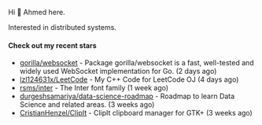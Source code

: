 Hi 👋 Ahmed here.

Interested in distributed systems.

#### Check out my recent stars

- [gorilla/websocket](https://github.com/gorilla/websocket) - Package gorilla/websocket is a fast, well-tested and widely used WebSocket implementation for Go. (2 days ago)
- [lzl124631x/LeetCode](https://github.com/lzl124631x/LeetCode) - My C&#43;&#43; Code for LeetCode OJ (4 days ago)
- [rsms/inter](https://github.com/rsms/inter) - The Inter font family (1 week ago)
- [durgeshsamariya/data-science-roadmap](https://github.com/durgeshsamariya/data-science-roadmap) - Roadmap to learn Data Science and related areas. (3 weeks ago)
- [CristianHenzel/ClipIt](https://github.com/CristianHenzel/ClipIt) - ClipIt clipboard manager for GTK&#43; (3 weeks ago)

